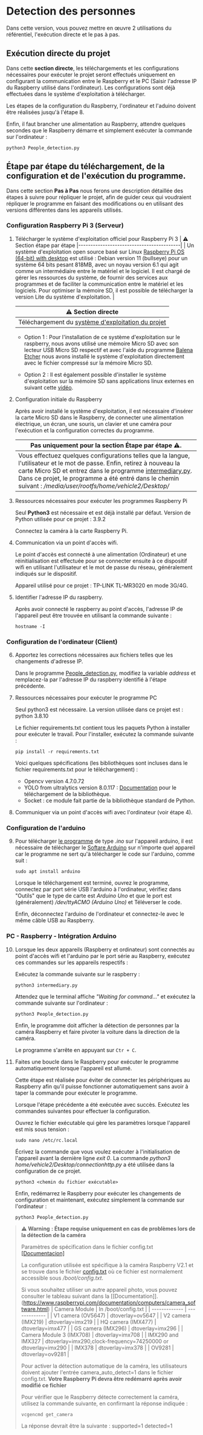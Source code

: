 # Detection des personnes

Dans cette version, vous pouvez mettre en œuvre 2 utilisations du référentiel, l'exécution directe et le pas à pas.

## Exécution directe du projet

Dans cette **section directe**, les téléchargements et les configurations nécessaires pour exécuter le projet seront effectués uniquement en configurant la communication entre le Raspberry et le PC (Saisir l'adresse IP du Raspberry utilisé dans l'ordinateur). Les configurations sont déjà effectuées dans le système d'exploitation à télécharger.

   Les étapes de la configuration du Raspberry, l'ordinateur et l'aduino doivent être réalisées jusqu'à l'étape 8.

   Enfin, il faut brancher une alimentation au Raspberry, attendre quelques secondes que le Raspberry démarre et simplement exécuter la commande sur l'ordinateur :

   ```
   python3 People_detection.py
   ```

## Étape par étape du téléchargement, de la configuration et de l'exécution du programme.

Dans cette section **Pas à Pas** nous ferons une description détaillée des étapes à suivre pour répliquer le projet, afin de guider ceux qui voudraient répliquer le programme en faisant des modifications ou en utilisant des versions différentes dans les appareils utilisés. 

### Configuration Raspberry Pi 3 (Serveur)
1. Télécharger le système d'exploitation officiel pour Raspberry Pi 3
   | ⚠️ Section étape par étape
   |------------------------------------------|
   | Un système d'exploitation open source basé sur Linux [Raspberry Pi OS (64-bit) with desktop](https://www.raspberrypi.com/software/operating-systems/) est utilisé : Debian version 11 (bullseye) pour un système 64 bits pesant 818MB, avec un noyau version 6.1 qui agit comme un intermédiaire entre le matériel et le logiciel. Il est chargé de gérer les ressources du système, de fournir des services aux programmes et de faciliter la communication entre le matériel et les logiciels.
   Pour optimiser la mémoire SD, il est possible de télécharger la version Lite du système d'exploitation. |
   
   | ⚠️ Section directe
   |------------------------------------------|
   Téléchargement du [système d'exploitation du projet](https://drive.google.com/file/d/16MZGht5VuJNM8DZ3qeuCO1S89kebPjpr/view?usp=drive_link) |

   - Option 1 : Pour l'installation de ce système d'exploitation sur le raspberry, nous avons utilisé une mémoire Micro SD avec son lecteur USB Micro SD respectif et avec l'aide du programme [Balena Etcher](https://etcher.balena.io/) nous avons installé le système d'exploitation directement avec le fichier compressé sur la mémoire Micro SD.

   - Option 2 : Il est également possible d'installer le système d'exploitation sur la mémoire SD sans applications linux externes en suivant cette [vidéo](https://www.youtube.com/watch?v=xSxNJSkSgpk).
   
3. Configuration initiale du Raspberry

   Après avoir installé le système d'exploitation, il est nécessaire d'insérer la carte Micro SD dans le Raspberry, de connecter une alimentation électrique, un écran, une souris, un clavier et une caméra pour l'exécution et la configuration correctes du programme.
   
   | Pas uniquement pour la section Étape par étape ⚠️.
   |------------------------------------------|
   | Vous effectuez quelques configurations telles que la langue, l'utilisateur et le mot de passe. Enfin, retirez à nouveau la carte Micro SD et entrez dans le programme [intermediary.py](https://github.com/vanessalopeznr/Voiture-autonome-ELEGOO/blob/main/Version%201.0/Raspberry/Intermediary.py). Dans ce projet, le programme a été entré dans le chemin suivant : _/media/user/rootfs/home/vehicle2/Desktop/_ |
   
5. Ressources nécessaires pour exécuter les programmes Raspberry Pi

   Seul **Python3** est nécessaire et est déjà installé par défaut. Version de Python utilisée pour ce projet : 3.9.2

   Connectez la caméra à la carte Raspberry Pi.
   
6. Communication via un point d'accès wifi.

   Le point d'accès est connecté à une alimentation (Ordinateur) et une réinitialisation est effectuée pour se connecter ensuite à ce dispositif wifi en utilisant l'utilisateur et le mot de passe du réseau, généralement indiqués sur le dispositif.
   
   Appareil utilisé pour ce projet : TP-LINK TL-MR3020 en mode 3G/4G.

7. Identifier l'adresse IP du raspberry.

   Après avoir connecté le raspberry au point d'accès, l'adresse IP de l'appareil peut être trouvée en utilisant la commande suivante :
   ```
   hostname -I
   ```

### Configuration de l'ordinateur (Client)
6. Apportez les corrections nécessaires aux fichiers telles que les changements d'adresse IP.
    
    Dans le programme [People_detection.py](https://github.com/vanessalopeznr/Voiture-autonome-ELEGOO/blob/main/Version%201.0/Computer/People_detection.py), modifiez la variable _address_ et remplacez-la par l'adresse IP du raspberry identifié à l'étape précédente.

7. Ressources nécessaires pour exécuter le programme PC
   
   Seul python3 est nécessaire. La version utilisée dans ce projet est : python 3.8.10
   
   Le fichier requirements.txt contient tous les paquets Python à installer pour exécuter le travail. Pour l'installer, exécutez la commande suivante :
   ```
   pip install -r requirements.txt
   ```
   
   Voici quelques spécifications (les bibliothèques sont incluses dans le fichier requirements.txt pour le téléchargement) :
   
   - Opencv version 4.7.0.72
   - YOLO from ultralytics version 8.0.117 : [Documentation](https://docs.ultralytics.com/quickstart/) pour le téléchargement de la bibliothèque. 
   - Socket : ce module fait partie de la bibliothèque standard de Python.

8. Communiquer via un point d'accès wifi avec l'ordinateur (voir étape 4).

### Configuration de l'arduino
9. Pour télécharger [le programme](https://github.com/vanessalopeznr/Voiture-autonome-ELEGOO/blob/main/Version%201.0/Raspberry/Arduino/ArduinoConnectionRaspberry.ino) de type _.ino_ sur l'appareil arduino, il est nécessaire de télécharger le [Softare Arduino](https://www.arduino.cc/en/software) sur n'importe quel appareil car le programme ne sert qu'à télécharger le code sur l'arduino, comme suit :
    ```
    sudo apt install arduino
    ```
    Lorsque le téléchargement est terminé, ouvrez le programme, connectez par port série USB l'arduino à l'ordinateur, vérifiez dans "Outils" que le type de carte est _Arduino Uno_ et que le port est (généralement) _/dev/ttyACMO (Arduino Uno)_ et Téléverser le code.

    Enfin, déconnectez l'arduino de l'ordinateur et connectez-le avec le même câble USB au Raspberry.
    
### PC - Raspberry - Intégration Arduino
10. Lorsque les deux appareils (Raspberry et ordinateur) sont connectés au point d'accès wifi et l'arduino par le port série au Raspberry, exécutez ces commandes sur les appareils respectifs :

    Exécutez la commande suivante sur le raspberry :

    ```
    python3 intermediary.py
    ```

    Attendez que le terminal affiche _"Waiting for command..."_ et exécutez la commande suivante sur l'ordinateur :
    ```
    python3 People_detection.py
    ```

    Enfin, le programme doit afficher la détection de personnes par la caméra Raspberry et faire pivoter la voiture dans la direction de la caméra.

    Le programme s'arrête en appuyant sur `Ctr + C`.
   
12. Faites une boucle dans le Raspberry pour exécuter le programme automatiquement lorsque l'appareil est allumé.

    Cette étape est réalisée pour éviter de connecter les périphériques au Raspberry afin qu'il puisse fonctionner automatiquement sans avoir à taper la commande pour exécuter le programme.

    Lorsque l'étape précédente a été exécutée avec succès. Exécutez les commandes suivantes pour effectuer la configuration.

    Ouvrez le fichier exécutable qui gère les paramètres lorsque l'appareil est mis sous tension :
    ```
    sudo nano /etc/rc.local
    ```

    Écrivez la commande que vous voulez exécuter à l'initialisation de l'appareil avant la dernière ligne _exit 0_. La commande _python3 home/vehicle2/Desktop/connectionhttp.py_ a été utilisée dans la configuration de ce projet.
    ```
    python3 <chemin du fichier exécutable>
    ```

    Enfin, redémarrez le Raspberry pour exécuter les changements de configuration et maintenant, exécutez simplement la commande sur l'ordinateur :
    ```
    python3 People_detection.py
    ```

> **⚠️ Warning** **: Étape requise uniquement en cas de problèmes lors de la détection de la caméra**
> 
> Paramètres de spécification dans le fichier config.txt  [[Documentacion]](https://www.raspberrypi.com/documentation/computers/config_txt.html)
> 
> La configuration utilisée est spécifique à la caméra Raspberry V2.1 et se trouve dans le fichier [config.txt](https://github.com/vanessalopeznr/Voiture-autonome-ELEGOO/blob/main/Version%201.0/Raspberry/config.txt) où ce fichier est normalement accessible sous _/boot/config.txt_.
> 
> Si vous souhaitez utiliser un autre appareil photo, vous pouvez consulter le tableau suivant dans la [[Documentation]].(https://www.raspberrypi.com/documentation/computers/camera_software.html)
> | Camera Module  | In /boot/config.txt |
> | ------------- | ------------- |
> | V1 camera (OV5647) | dtoverlay=ov5647 |
> | V2 camera (IMX219) | dtoverlay=imx219 |
> | HQ camera (IMX477) | dtoverlay=imx477 |
> | GS camera (IMX296) | dtoverlay=imx296 |
> | Camera Module 3 (IMX708) | dtoverlay=imx708 |
> | IMX290 and IMX327 | dtoverlay=imx290,clock-frequency=74250000 or dtoverlay=imx290 |
> | IMX378 | dtoverlay=imx378 |
> | OV9281 | dtoverlay=ov9281 |
> 
> Pour activer la détection automatique de la caméra, les utilisateurs doivent ajouter l'entrée camera_auto_detect=1 dans le fichier config.txt. **Votre Raspberry Pi devra être redémarré après avoir modifié ce fichier**
> 
> Pour vérifier que le Raspberry détecte correctement la caméra, utilisez la commande suivante, en confirmant la réponse indiquée :
> ```
> vcgencmd get_camera
> ```
> 
> La réponse devrait être la suivante : supported=1 detected=1
